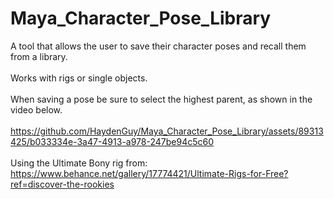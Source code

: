 # Maya_Character_Pose_Library
A tool that allows the user to save their character poses and recall them from a library.
<br>
<br>
Works with rigs or single objects.
<br>
<br>
When saving a pose be sure to select the highest parent, as shown in the video below.
<br>
<br>
https://github.com/HaydenGuy/Maya_Character_Pose_Library/assets/89313425/b033334e-3a47-4913-a978-247be94c5c60
<br><br>
Using the Ultimate Bony rig from: https://www.behance.net/gallery/17774421/Ultimate-Rigs-for-Free?ref=discover-the-rookies
